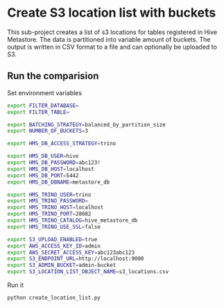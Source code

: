 # Create S3 location list with buckets

This sub-project creates a list of s3 locations for tables registered in Hive Metastore. The data is partitioned into variable amount of buckets. The output is written in CSV format to a file and can optionally be uploaded to S3.

## Run the comparision

Set environment variables

```bash
export FILTER_DATABASE=
export FILTER_TABLE=

export BATCHING_STRATEGY=balanced_by_partition_size
export NUMBER_OF_BUCKETS=3

export HMS_DB_ACCESS_STRATEGY=trino

export HMS_DB_USER=hive
export HMS_DB_PASSWORD=abc123!
export HMS_DB_HOST=localhost
export HMS_DB_PORT=5442
export HMS_DB_DBNAME=metastore_db 

export HMS_TRINO_USER=trino
export HMS_TRINO_PASSWORD=
export HMS_TRINO_HOST=localhost
export HMS_TRINO_PORT=28082
export HMS_TRINO_CATALOG=hive_metastore_db
export HMS_TRINO_USE_SSL=false

export S3_UPLOAD_ENABLED=true
export AWS_ACCESS_KEY_ID=admin
export AWS_SECRET_ACCESS_KEY=abc123abc123
export S3_ENDPOINT_URL=http://localhost:9000
export S3_ADMIN_BUCKET=admin-bucket
export S3_LOCATION_LIST_OBJECT_NAME=s3_locations.csv
```

Run it

```bash
python create_location_list.py
```
